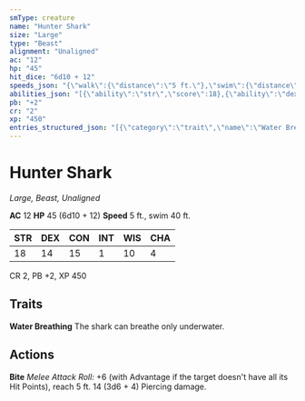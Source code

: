 ```yaml
---
smType: creature
name: "Hunter Shark"
size: "Large"
type: "Beast"
alignment: "Unaligned"
ac: "12"
hp: "45"
hit_dice: "6d10 + 12"
speeds_json: "{\"walk\":{\"distance\":\"5 ft.\"},\"swim\":{\"distance\":\"40 ft.\"}}"
abilities_json: "[{\"ability\":\"str\",\"score\":18},{\"ability\":\"dex\",\"score\":14},{\"ability\":\"con\",\"score\":15},{\"ability\":\"int\",\"score\":1},{\"ability\":\"wis\",\"score\":10},{\"ability\":\"cha\",\"score\":4}]"
pb: "+2"
cr: "2"
xp: "450"
entries_structured_json: "[{\"category\":\"trait\",\"name\":\"Water Breathing\",\"text\":\"The shark can breathe only underwater.\"},{\"category\":\"action\",\"name\":\"Bite\",\"text\":\"*Melee Attack Roll:* +6 (with Advantage if the target doesn't have all its Hit Points), reach 5 ft. 14 (3d6 + 4) Piercing damage.\"}]"
---
```


# Hunter Shark
*Large, Beast, Unaligned*

**AC** 12
**HP** 45 (6d10 + 12)
**Speed** 5 ft., swim 40 ft.

| STR | DEX | CON | INT | WIS | CHA |
| --- | --- | --- | --- | --- | --- |
| 18 | 14 | 15 | 1 | 10 | 4 |

CR 2, PB +2, XP 450

## Traits

**Water Breathing**
The shark can breathe only underwater.

## Actions

**Bite**
*Melee Attack Roll:* +6 (with Advantage if the target doesn't have all its Hit Points), reach 5 ft. 14 (3d6 + 4) Piercing damage.
